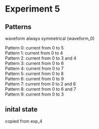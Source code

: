# Experiment 5


## Patterns
waveform always symmetrical (waveform_0)

Pattern 0: current from 0 to 5 \
Pattern 1: current from 0 to 4 \
Pattern 2: current from 0 to 3 and 4 \
Pattern 3: current from 0 to 6 \
Pattern 4: current from 0 to 7 \
Pattern 5: current from 0 to 8 \
Pattern 6: current from 0 to 9 \
Pattern 7: current from 0 to 2 and 6 \
Pattern 8: current from 0 to 6 and 7 \
Pattern 9: current from 0 to 3

## inital state
copied from exp_4